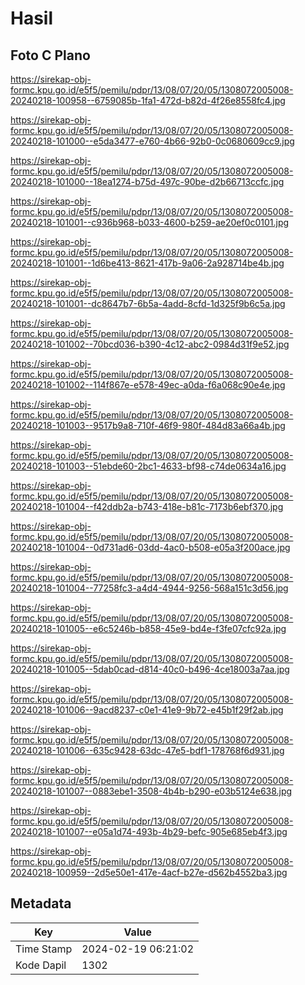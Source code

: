 # Hasil

## Foto C Plano

https://sirekap-obj-formc.kpu.go.id/e5f5/pemilu/pdpr/13/08/07/20/05/1308072005008-20240218-100958--6759085b-1fa1-472d-b82d-4f26e8558fc4.jpg

https://sirekap-obj-formc.kpu.go.id/e5f5/pemilu/pdpr/13/08/07/20/05/1308072005008-20240218-101000--e5da3477-e760-4b66-92b0-0c0680609cc9.jpg

https://sirekap-obj-formc.kpu.go.id/e5f5/pemilu/pdpr/13/08/07/20/05/1308072005008-20240218-101000--18ea1274-b75d-497c-90be-d2b66713ccfc.jpg

https://sirekap-obj-formc.kpu.go.id/e5f5/pemilu/pdpr/13/08/07/20/05/1308072005008-20240218-101001--c936b968-b033-4600-b259-ae20ef0c0101.jpg

https://sirekap-obj-formc.kpu.go.id/e5f5/pemilu/pdpr/13/08/07/20/05/1308072005008-20240218-101001--1d6be413-8621-417b-9a06-2a928714be4b.jpg

https://sirekap-obj-formc.kpu.go.id/e5f5/pemilu/pdpr/13/08/07/20/05/1308072005008-20240218-101001--dc8647b7-6b5a-4add-8cfd-1d325f9b6c5a.jpg

https://sirekap-obj-formc.kpu.go.id/e5f5/pemilu/pdpr/13/08/07/20/05/1308072005008-20240218-101002--70bcd036-b390-4c12-abc2-0984d31f9e52.jpg

https://sirekap-obj-formc.kpu.go.id/e5f5/pemilu/pdpr/13/08/07/20/05/1308072005008-20240218-101002--114f867e-e578-49ec-a0da-f6a068c90e4e.jpg

https://sirekap-obj-formc.kpu.go.id/e5f5/pemilu/pdpr/13/08/07/20/05/1308072005008-20240218-101003--9517b9a8-710f-46f9-980f-484d83a66a4b.jpg

https://sirekap-obj-formc.kpu.go.id/e5f5/pemilu/pdpr/13/08/07/20/05/1308072005008-20240218-101003--51ebde60-2bc1-4633-bf98-c74de0634a16.jpg

https://sirekap-obj-formc.kpu.go.id/e5f5/pemilu/pdpr/13/08/07/20/05/1308072005008-20240218-101004--f42ddb2a-b743-418e-b81c-7173b6ebf370.jpg

https://sirekap-obj-formc.kpu.go.id/e5f5/pemilu/pdpr/13/08/07/20/05/1308072005008-20240218-101004--0d731ad6-03dd-4ac0-b508-e05a3f200ace.jpg

https://sirekap-obj-formc.kpu.go.id/e5f5/pemilu/pdpr/13/08/07/20/05/1308072005008-20240218-101004--77258fc3-a4d4-4944-9256-568a151c3d56.jpg

https://sirekap-obj-formc.kpu.go.id/e5f5/pemilu/pdpr/13/08/07/20/05/1308072005008-20240218-101005--e6c5246b-b858-45e9-bd4e-f3fe07cfc92a.jpg

https://sirekap-obj-formc.kpu.go.id/e5f5/pemilu/pdpr/13/08/07/20/05/1308072005008-20240218-101005--5dab0cad-d814-40c0-b496-4ce18003a7aa.jpg

https://sirekap-obj-formc.kpu.go.id/e5f5/pemilu/pdpr/13/08/07/20/05/1308072005008-20240218-101006--9acd8237-c0e1-41e9-9b72-e45b1f29f2ab.jpg

https://sirekap-obj-formc.kpu.go.id/e5f5/pemilu/pdpr/13/08/07/20/05/1308072005008-20240218-101006--635c9428-63dc-47e5-bdf1-178768f6d931.jpg

https://sirekap-obj-formc.kpu.go.id/e5f5/pemilu/pdpr/13/08/07/20/05/1308072005008-20240218-101007--0883ebe1-3508-4b4b-b290-e03b5124e638.jpg

https://sirekap-obj-formc.kpu.go.id/e5f5/pemilu/pdpr/13/08/07/20/05/1308072005008-20240218-101007--e05a1d74-493b-4b29-befc-905e685eb4f3.jpg

https://sirekap-obj-formc.kpu.go.id/e5f5/pemilu/pdpr/13/08/07/20/05/1308072005008-20240218-100959--2d5e50e1-417e-4acf-b27e-d562b4552ba3.jpg


## Metadata

| Key        | Value               |
| ---------- | ------------------- |
| Time Stamp | 2024-02-19 06:21:02 |
| Kode Dapil | 1302                |



